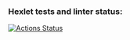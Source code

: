 ### Hexlet tests and linter status:
[![Actions Status](https://github.com/denisqaa/frontend-project-44/workflows/hexlet-check/badge.svg)](https://github.com/denisqaa/frontend-project-44/actions)